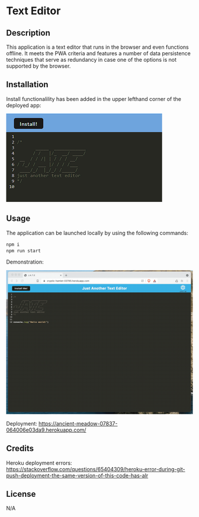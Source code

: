 # Text Editor

## Description

This application is a text editor that runs in the browser and even functions offline. It meets the PWA criteria and features a number of data persistence techniques that serve as redundancy in case one of the options is not supported by the browser.

## Installation

Install functionalility has been added in the upper lefthand corner of the deployed app:

![An image of JATE, showing a button labeled "Install!" in the appt](./assets/install-btn.png)

## Usage

The application can be launched locally by using the following commands:

```bash
npm i
npm run start
```

Demonstration:

![A GIF demonstrating the text editor with console logs](./assets/00-demo.gif)

Deployment: https://ancient-meadow-07837-064006e03da9.herokuapp.com/

## Credits

Heroku deployment errors: https://stackoverflow.com/questions/65404309/heroku-error-during-git-push-deployment-the-same-version-of-this-code-has-alr

## License

N/A